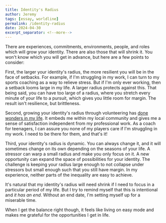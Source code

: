 ```yaml
---
title: Identity's Radius
author: Jeremy
tags: [essay, worldline]
permalink: /identity-radius
date: 2024-04-30
excerpt_separator: <!--more-->
---
```


There are experiences, commitments, environments, people, and roles which will grow your identity. There are also those that will shrink it. You won't know which you will get in advance, but here are a few points to consider:

First, the larger your identity's radius, the more resilient you will be in the face of setbacks. For example, if I'm struggling in my work, I can turn to my sports coaching as a way to relieve stress. But if I'm only ever working, then a setback looms large in my life. A larger radius protects against this. That being said, you can have too large of a radius, where you stretch every minute of your life to a pursuit, which gives you little room for margin. The result isn't resilience, but brittleness.

Second, growing your identity's radius through volunteering has [done wonders in my life](https://www.science.org/content/article/how-i-found-my-research-leadership-skills-basketball-court). It embeds me within my local community and gives me a sense of satisfaction independent from my professional work. As a coach for teenagers, I can assure you none of my players care if I'm struggling in my work. I need to be there for them, and that's it!

Third, your identity's radius is dynamic. You can always change it, and it will sometimes change on its own depending on the seasons of your life. A stressor can warp a small radius and make you only focus on it. A new opportunity can expand the space of possibilities for your identity. The challenge is keeping your radius large enough to not collapse under stressors but small enough such that you still have margin. In my experience, neither parts of the inequality are easy to achieve.

It's natural that my identity's radius will need shrink if I need to focus in a particular period of my life. But I try to remind myself that this is intentional and *it has an end*. Without an end date, I'm setting myself up for a miserable time.

When I get the balance right though, it feels like living on easy mode and makes me grateful for the opportunities I get in life.
